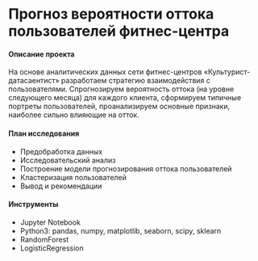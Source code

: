 # Прогноз вероятности оттока пользователей фитнес-центра
#### Описание проекта
На основе аналитических данных сети фитнес-центров «Культурист-датасаентист» разработаем стратегию взаимодействия с пользователями. Спрогнозируем вероятность оттока (на уровне следующего месяца) для каждого клиента, сформируем типичные портреты пользователей, проанализируем основные признаки, наиболее сильно влияющие на отток.

#### План исследования
- Предобработка данных
- Исследовательский анализ
- Построение модели прогнозирования оттока пользователей
- Кластеризация пользователей
- Вывод и рекомендации

#### Инструменты
* Jupyter Notebook
* Python3: pandas, numpy, matplotlib, seaborn, scipy, sklearn
* RandomForest
* LogisticRegression
 
